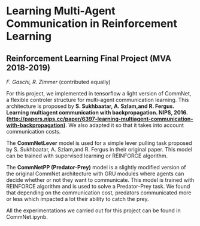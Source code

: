 # Learning Multi-Agent Communication in Reinforcement Learning
## Reinforcement Learning Final Project (MVA 2018-2019)

*F. Gaschi, R. Zimmer* (contributed equally)


For this project, we implemented in tensorflow a light version of CommNet, a flexible controler structure for multi-agent communication learning. This architecture is proposed by **S. Sukhbaatar, A. Szlam,and R. Fergus. Learning multiagent communication with backpropagation. NIPS, 2016. (http://papers.nips.cc/paper/6397-learning-multiagent-communication-with-backpropagation)**. We also adapted it so that it takes into account communication costs.

The **CommNetLever** model is used for a simple lever pulling task proposed by S. Sukhbaatar, A. Szlam,and R. Fergus in their original paper. This model can be trained with supervised learning or REINFORCE algorithm.

The **CommNetPP (Predator-Prey)** model is a slightly modified version of the original CommNet architecture with GRU modules where agents can decide whether or not they want to communicate. This model is trained with REINFORCE algorithm and is used to solve a Predator-Prey task. We found that depending on the communication cost, predators communicated more or less which impacted a lot their ability to catch the prey.

All the experimentations we carried out for this project can be found in CommNet.ipynb.

